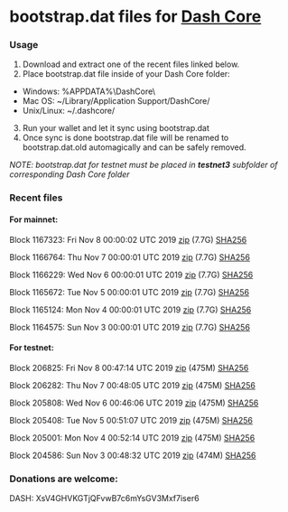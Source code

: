 # bootstrap.dat files for [Dash Core](https://github.com/dashpay/dash)

### Usage

1. Download and extract one of the recent files linked below.
2. Place bootstrap.dat file inside of your Dash Core folder:
 - Windows: %APPDATA%\DashCore\
 - Mac OS: ~/Library/Application Support/DashCore/
 - Unix/Linux: ~/.dashcore/
3. Run your wallet and let it sync using bootstrap.dat
4. Once sync is done bootstrap.dat file will be renamed to bootstrap.dat.old automagically and can be safely removed.

_NOTE: bootstrap.dat for testnet must be placed in **testnet3** subfolder of corresponding Dash Core folder_

### Recent files

#### For mainnet:

Block 1167323: Fri Nov  8 00:00:02 UTC 2019 [zip](https://dash-bootstrap.ams3.digitaloceanspaces.com/mainnet/2019-11-08/bootstrap.dat.zip) (7.7G) [SHA256](https://dash-bootstrap.ams3.digitaloceanspaces.com/mainnet/2019-11-08/sha256.txt)

Block 1166764: Thu Nov  7 00:00:01 UTC 2019 [zip](https://dash-bootstrap.ams3.digitaloceanspaces.com/mainnet/2019-11-07/bootstrap.dat.zip) (7.7G) [SHA256](https://dash-bootstrap.ams3.digitaloceanspaces.com/mainnet/2019-11-07/sha256.txt)

Block 1166229: Wed Nov  6 00:00:01 UTC 2019 [zip](https://dash-bootstrap.ams3.digitaloceanspaces.com/mainnet/2019-11-06/bootstrap.dat.zip) (7.7G) [SHA256](https://dash-bootstrap.ams3.digitaloceanspaces.com/mainnet/2019-11-06/sha256.txt)

Block 1165672: Tue Nov  5 00:00:01 UTC 2019 [zip](https://dash-bootstrap.ams3.digitaloceanspaces.com/mainnet/2019-11-05/bootstrap.dat.zip) (7.7G) [SHA256](https://dash-bootstrap.ams3.digitaloceanspaces.com/mainnet/2019-11-05/sha256.txt)

Block 1165124: Mon Nov  4 00:00:01 UTC 2019 [zip](https://dash-bootstrap.ams3.digitaloceanspaces.com/mainnet/2019-11-04/bootstrap.dat.zip) (7.7G) [SHA256](https://dash-bootstrap.ams3.digitaloceanspaces.com/mainnet/2019-11-04/sha256.txt)

Block 1164575: Sun Nov  3 00:00:01 UTC 2019 [zip](https://dash-bootstrap.ams3.digitaloceanspaces.com/mainnet/2019-11-03/bootstrap.dat.zip) (7.7G) [SHA256](https://dash-bootstrap.ams3.digitaloceanspaces.com/mainnet/2019-11-03/sha256.txt)


#### For testnet:

Block 206825: Fri Nov  8 00:47:14 UTC 2019 [zip](https://dash-bootstrap.ams3.digitaloceanspaces.com/testnet/2019-11-08/bootstrap.dat.zip) (475M) [SHA256](https://dash-bootstrap.ams3.digitaloceanspaces.com/testnet/2019-11-08/sha256.txt)

Block 206282: Thu Nov  7 00:48:05 UTC 2019 [zip](https://dash-bootstrap.ams3.digitaloceanspaces.com/testnet/2019-11-07/bootstrap.dat.zip) (475M) [SHA256](https://dash-bootstrap.ams3.digitaloceanspaces.com/testnet/2019-11-07/sha256.txt)

Block 205808: Wed Nov  6 00:46:06 UTC 2019 [zip](https://dash-bootstrap.ams3.digitaloceanspaces.com/testnet/2019-11-06/bootstrap.dat.zip) (475M) [SHA256](https://dash-bootstrap.ams3.digitaloceanspaces.com/testnet/2019-11-06/sha256.txt)

Block 205408: Tue Nov  5 00:51:07 UTC 2019 [zip](https://dash-bootstrap.ams3.digitaloceanspaces.com/testnet/2019-11-05/bootstrap.dat.zip) (475M) [SHA256](https://dash-bootstrap.ams3.digitaloceanspaces.com/testnet/2019-11-05/sha256.txt)

Block 205001: Mon Nov  4 00:52:14 UTC 2019 [zip](https://dash-bootstrap.ams3.digitaloceanspaces.com/testnet/2019-11-04/bootstrap.dat.zip) (475M) [SHA256](https://dash-bootstrap.ams3.digitaloceanspaces.com/testnet/2019-11-04/sha256.txt)

Block 204586: Sun Nov  3 00:48:32 UTC 2019 [zip](https://dash-bootstrap.ams3.digitaloceanspaces.com/testnet/2019-11-03/bootstrap.dat.zip) (474M) [SHA256](https://dash-bootstrap.ams3.digitaloceanspaces.com/testnet/2019-11-03/sha256.txt)


### Donations are welcome:

DASH: XsV4GHVKGTjQFvwB7c6mYsGV3Mxf7iser6
